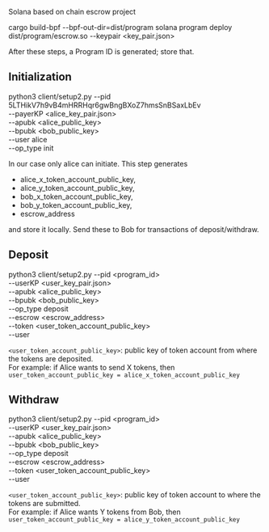 
Solana based on chain escrow project

cargo build-bpf --bpf-out-dir=dist/program
solana program deploy dist/program/escrow.so --keypair <key_pair.json>

After these steps, a Program ID is generated; store that.

## Initialization
python3 client/setup2.py --pid 5LTHikV7h9vB4mHRRHqr6gwBngBXoZ7hmsSnBSaxLbEv \
--payerKP <alice_key_pair.json> \
--apubk <alice_public_key> \
--bpubk <bob_public_key> \
--user alice \
--op_type init

In our case only alice can initiate. This step generates 

- alice_x_token_account_public_key,
- alice_y_token_account_public_key, 
- bob_x_token_account_public_key, 
- bob_y_token_account_public_key, 
- escrow_address

and store it locally. Send these to Bob for transactions of deposit/withdraw.

## Deposit
python3 client/setup2.py --pid <program_id> \
--userKP <user_key_pair.json> \
--apubk <alice_public_key> \
--bpubk <bob_public_key> \
--op_type deposit \
--escrow <escrow_address> \
--token <user_token_account_public_key> \
--user <user>
  
`<user_token_account_public_key>`: public key of token account from where the tokens are deposited. \
For example: if Alice wants to send X tokens, then `user_token_account_public_key = alice_x_token_account_public_key`
  
## Withdraw
python3 client/setup2.py --pid <program_id> \
--userKP <user_key_pair.json> \
--apubk <alice_public_key> \
--bpubk <bob_public_key> \
--op_type deposit \
--escrow <escrow_address> \
--token <user_token_account_public_key> \
--user <user>  

`<user_token_account_public_key>`: public key of token account to where the tokens are submitted. \
For example: if Alice wants Y tokens from Bob, then `user_token_account_public_key = alice_y_token_account_public_key`
